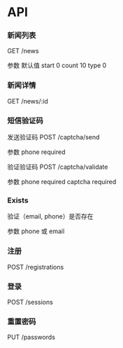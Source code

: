 # API

### 新闻列表

GET /news  

参数   默认值
start  0
count  10
type   0


### 新闻详情

GET /news/:id  


### 短信验证码

发送验证码
POST /captcha/send

参数
phone required


验证验证码
POST /captcha/validate

参数
phone required
captcha required

### Exists
验证（email, phone）是否存在

参数 phone 或 email


### 注册

POST /registrations


### 登录

POST /sessions


### 重置密码

PUT /passwords




